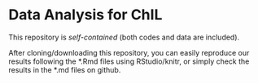 # Data Analysis for ChIL

This repository is *self-contained* (both codes and data are included).

After cloning/downloading this repository,
you can easily reproduce our results following the *.Rmd files using RStudio/knitr,
or simply check the results in the *.md files on github. 

